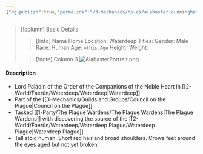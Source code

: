 ```yaml
---
{"dg-publish":true,"permalink":"/3-mechanics/np-cs/alabaster-cunningham/","tags":["NPC"],"created":"2025-02-22T20:28:16.832-05:00","updated":"2025-03-13T14:17:15.759-04:00"}
---
```




> [!column] Basic Details
>> [!info] Name
>> Home Location:  Waterdeep 
>> Titles:
>> Gender:  Male
>> Race:  Human 
>> Age: `=this.Age`
>> Height:
>> Weight:
>
>> [!note] Column 3
>> ![AlabasterPortrait.png](/img/user/z_Assets/AlabasterPortrait.png)





#### Description
- Lord Paladin of the Order of the Companions of the Noble Heart in [[2-World/Faerûn/Waterdeep/Waterdeep\|Waterdeep]]
- Part of the [[3-Mechanics/Guilds and Groups/Council on the Plague\|Council on the Plague]]
- Tasked [[1-Party/The Plague Wardens/The Plague Wardens\|The Plague Wardens]] with discovering the source of the [[2-World/Faerûn/Waterdeep/Waterdeep Plague/Waterdeep Plague\|Waterdeep Plague]]
- Tall stoic human. Short red hair and broad shoulders. Crows feet around the eyes aged but not yet broken.


